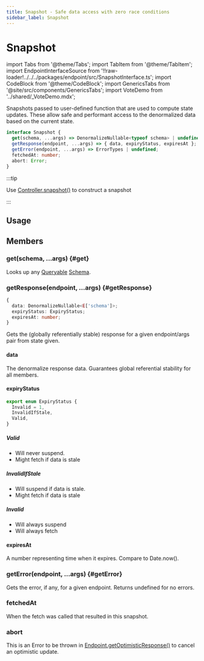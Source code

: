 ```yaml
---
title: Snapshot - Safe data access with zero race conditions
sidebar_label: Snapshot
---
```


# Snapshot

import Tabs from '@theme/Tabs';
import TabItem from '@theme/TabItem';
import EndpointInterfaceSource from '!!raw-loader!../../../packages/endpoint/src/SnapshotInterface.ts';
import CodeBlock from '@theme/CodeBlock';
import GenericsTabs from '@site/src/components/GenericsTabs';
import VoteDemo from '../shared/\_VoteDemo.mdx';

Snapshots passed to user-defined function that are used to compute state updates. These
allow safe and performant access to the denormalized data based on the current state.

```ts
interface Snapshot {
  get(schema, ...args)​ => DenormalizeNullable<typeof schema> | undefined;
  getResponse(endpoint, ...args)​ => { data, expiryStatus, expiresAt };
  getError(endpoint, ...args)​ => ErrorTypes | undefined;
  fetchedAt: number;
  abort: Error;
}
```

:::tip

Use [Controller.snapshot()](./Controller.md#snapshot) to construct a snapshot

:::

## Usage

<VoteDemo />

## Members

### get(schema, ...args) {#get}

Looks up any [Queryable](./useQuery.md#queryable) [Schema](/rest/api/schema#schema-overview).

### getResponse(endpoint, ...args) {#getResponse}

```ts title="returns"
{
  data: DenormalizeNullable<E['schema']>;
  expiryStatus: ExpiryStatus;
  expiresAt: number;
}
```

Gets the (globally referentially stable) response for a given endpoint/args pair from state given.

#### data

The denormalize response data. Guarantees global referential stability for all members.

#### expiryStatus

```ts
export enum ExpiryStatus {
  Invalid = 1,
  InvalidIfStale,
  Valid,
}
```

##### Valid

- Will never suspend.
- Might fetch if data is stale

##### InvalidIfStale

- Will suspend if data is stale.
- Might fetch if data is stale

##### Invalid

- Will always suspend
- Will always fetch

#### expiresAt

A number representing time when it expires. Compare to Date.now().

### getError(endpoint, ...args) {#getError}

Gets the error, if any, for a given endpoint. Returns undefined for no errors.


### fetchedAt

When the fetch was called that resulted in this snapshot.

### abort

This is an Error to be thrown in [Endpoint.getOptimisticResponse()](/rest/api/RestEndpoint#getoptimisticresponse)
to cancel an optimistic update.
